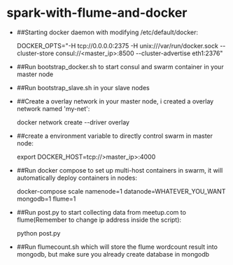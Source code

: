 # spark-with-flume-and-docker

* ##Starting docker daemon with modifying /etc/default/docker:

  DOCKER_OPTS="-H tcp://0.0.0.0:2375 -H unix:///var/run/docker.sock --cluster-store consul://<master_ip>:8500 --cluster-advertise eth1:2376"

* ##Run bootstrap_docker.sh to start consul and swarm container in your master node

* ##Run bootstrap_slave.sh in your slave nodes

* ##Create a overlay network in your master node, i created a overlay network named 'my-net':

  docker network create --driver overlay <my-multi-host-network>

* ##create a environment variable to directly control swarm in master node:

  export DOCKER_HOST=tcp://>master_ip>:4000

* ##Run docker compose to set up multi-host containers in swarm, it will automatically deploy containers in nodes:

  docker-compose scale namenode=1 datanode=WHATEVER_YOU_WANT mongodb=1 flume=1

* ##Run post.py to start collecting data from meetup.com to flume(Remember to change ip address inside the script):

  python post.py

* ##Run flumecount.sh which will store the flume wordcount result into mongodb, but make sure you already create database in mongodb
